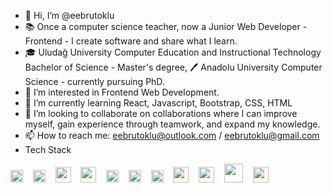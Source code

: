 
- 👋 Hi, I’m @eebrutoklu
- 📚 Once a computer science teacher, now a Junior Web Developer - Frontend - I create software and share what I learn.
- 🎓 Uludağ University Computer Education and Instructional Technology Bachelor of Science - Master's degree, 🖊️ Anadolu University Computer Science - currently pursuing PhD.
- 👀 I’m interested in Frontend Web Development.
- 🌱 I’m currently learning React, Javascript, Bootstrap, CSS, HTML 
- 💞️ I’m looking to collaborate on collaborations where I can improve myself, gain experience through teamwork, and expand my knowledge.
- 📫 How to reach me: eebrutoklu@outlook.com / eebrutoklu@gmail.com
- Tech Stack

[<img src="https://cdn.worldvectorlogo.com/logos/html-1.svg" width="20">](https://html.com/) &nbsp;&nbsp;
[<img src="https://cdn.worldvectorlogo.com/logos/css-3.svg" width="20">](https://www.w3.org/Style/CSS/Overview.en.html) &nbsp;&nbsp;
[<img src="https://cdn.worldvectorlogo.com/logos/sass-1.svg" width="25">](https://sass-lang.com/) &nbsp;&nbsp;
[<img src="https://cdn.worldvectorlogo.com/logos/bootstrap-5-1.svg" width="25">](https://getbootstrap.com/) &nbsp;&nbsp;
[<img src="https://cdn.worldvectorlogo.com/logos/logo-javascript.svg" width="20">](https://www.javascript.com/) &nbsp;&nbsp;
[<img src="https://cdn.worldvectorlogo.com/logos/typescript.svg" width="20">](https://www.typescriptlang.org/) &nbsp;&nbsp;
[<img src="https://cdn.worldvectorlogo.com/logos/react-2.svg" width="20">](https://reactjs.org/) &nbsp;&nbsp;
[<img src="https://cdn.worldvectorlogo.com/logos/material-ui-1.svg" width="25">](https://material-ui.com/) &nbsp;&nbsp;
[<img src="https://cdn.worldvectorlogo.com/logos/redux.svg" width="25">](https://redux.js.org/) &nbsp;&nbsp;
[<img src="https://cdn.worldvectorlogo.com/logos/react-native-1.svg" width="30">](https://reactnative.dev/) &nbsp;&nbsp;
[<img src="https://cdn.worldvectorlogo.com/logos/adobe-photoshop-2.svg" width="25">](https://www.adobe.com/products/photoshop.html)




